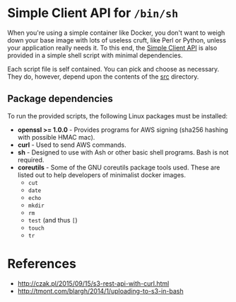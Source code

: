 # Simple Client API for `/bin/sh`

When you're using a simple container like Docker, you don't want to weigh down
your base image with lots of useless cruft, like Perl or Python, unless your
application really needs it.  To this end, the [Simple Client API](../../docs/contract.md)
is also provided in a simple shell script with minimal dependencies.

Each script file is self contained.  You can pick and choose as necessary.  They do,
however, depend upon the contents of the [src](src) directory.


## Package dependencies

To run the provided scripts, the following Linux packages must be installed:

* **openssl >= 1.0.0** - Provides programs for AWS signing (sha256 hashing with possible HMAC mac).
* **curl** - Used to send AWS commands.
* **sh** - Designed to use with Ash or other basic shell programs.  Bash is not required.
* **coreutils** - Some of the GNU coreutils package tools used.  These are listed out to help
    developers of minimalist docker images.
    * `cut`
    * `date`
    * `echo`
    * `mkdir`
    * `rm`
    * `test` (and thus `[`)
    * `touch`
    * `tr`



# References

* http://czak.pl/2015/09/15/s3-rest-api-with-curl.html
* http://tmont.com/blargh/2014/1/uploading-to-s3-in-bash
